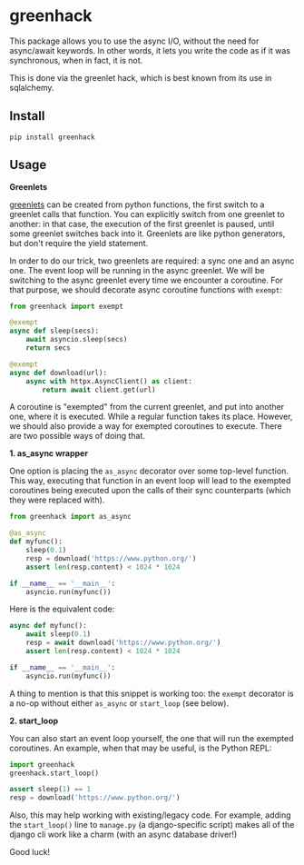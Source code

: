 # greenhack

This package allows you to use the async I/O,
without the need for async/await keywords. In other words,
it lets you write the code as if it was synchronous,
when in fact, it is not.

This is done via the greenlet hack,
which is best known from its use in sqlalchemy.



## Install

```
pip install greenhack
```

## Usage

**Greenlets**

[greenlets](https://greenlet.readthedocs.io)
can be created from python functions, the first switch to a greenlet
calls that function.
You can explicitly switch from one
greenlet to another: in that case, the execution of the first greenlet is paused,
until some greenlet switches back into it. Greenlets are like python generators,
but don't require the yield statement.

In order to do our trick, two greenlets are required: a sync one and an async one.
The event loop will be running in the async greenlet.
We will be switching to the async greenlet every time we encounter a coroutine.
For that purpose, we should decorate async coroutine functions with
`exempt`:

```python
from greenhack import exempt

@exempt
async def sleep(secs):
    await asyncio.sleep(secs)
    return secs

@exempt
async def download(url):
    async with httpx.AsyncClient() as client:
        return await client.get(url)

```

A coroutine is "exempted" from the current greenlet, and put into another one,
where it is executed. While a regular function takes its place.
However, we should also provide a way for exempted coroutines to execute.
There are two possible ways of doing that.

**1. as_async wrapper**

One option is placing the `as_async` decorator over some top-level function.
This way, executing that function in an event loop will lead to the
exempted coroutines being executed upon the calls of their sync counterparts
(which they were replaced with).

```python
from greenhack import as_async

@as_async
def myfunc():
    sleep(0.1)
    resp = download('https://www.python.org/')
    assert len(resp.content) < 1024 * 1024

if __name__ == '__main__':
    asyncio.run(myfunc())
```

Here is the equivalent code:

```python
async def myfunc():
    await sleep(0.1)
    resp = await download('https://www.python.org/')
    assert len(resp.content) < 1024 * 1024

if __name__ == '__main__':
    asyncio.run(myfunc())
```

A thing to mention is that this snippet is working too:
the `exempt` decorator is a no-op without either `as_async` or `start_loop` 
(see below).

**2. start_loop**

You can also start an event loop yourself, the one that will run the
exempted coroutines. An example, when that may be useful, is the Python REPL:

```python
import greenhack
greenhack.start_loop()

assert sleep(1) == 1
resp = download('https://www.python.org/')
```

Also, this may help working with existing/legacy code. For example, adding the
`start_loop()` line to `manage.py` (a django-specific script) makes all of the
django cli work like a charm (with an async database driver!)

Good luck!